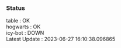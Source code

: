 ### Status


table : OK  
hogwarts : OK  
icy-bot : DOWN  
Latest Update : 2023-06-27 16:10:38.096865
